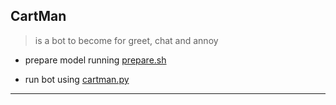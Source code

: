 
## CartMan

> is a bot to become for greet, chat and annoy

* prepare model running [prepare.sh](./prepare.sh)

* run bot using [cartman.py](./cartman.py)

---
